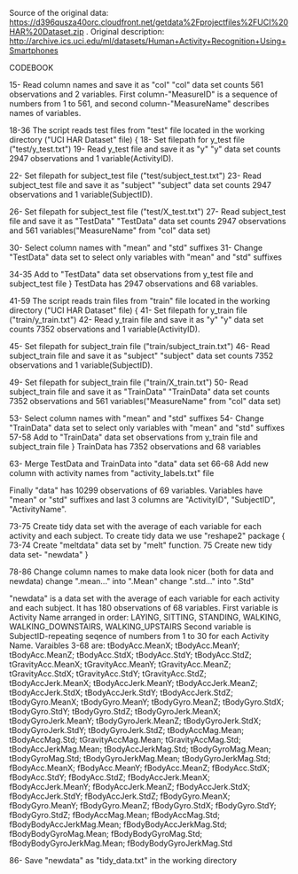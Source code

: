 Source of the original data: 
https://d396qusza40orc.cloudfront.net/getdata%2Fprojectfiles%2FUCI%20HAR%20Dataset.zip . 
Original description: http://archive.ics.uci.edu/ml/datasets/Human+Activity+Recognition+Using+Smartphones

CODEBOOK

15- Read column names and save it as "col"
"col" data set counts 561 observations and 2 variables. First column-"MeasureID" is a sequence of numbers from 1 to 561, and second column-"MeasureName" describes names of variables.

18-36 The script reads test files from "test" file located in the working directory ("UCI HAR Dataset" file)
{
18- Set filepath for y_test file ("test/y_test.txt")
19- Read y_test file and save it as "y"
"y" data set counts 2947 observations and 1 variable(ActivityID).

22- Set filepath for subject_test file ("test/subject_test.txt")
23- Read subject_test file and save it as "subject"
"subject" data set counts 2947 observations and 1 variable(SubjectID).

26- Set filepath for subject_test file ("test/X_test.txt")
27- Read subject_test file and save it as "TestData"
"TestData" data set counts  2947 observations and 561 variables("MeasureName" from "col" data set)

30- Select column names with "mean" and "std" suffixes
31- Change "TestData" data set to select only variables with "mean" and "std" suffixes

34-35 Add to "TestData" data set observations from y_test file and subject_test file 
}
TestData has 2947 observations and 68 variables.


41-59 The script reads train files from "train" file located in the working directory ("UCI HAR Dataset" file)
{
41- Set filepath for y_train file ("train/y_train.txt")
42- Read y_train file and save it as "y"
"y" data set counts 7352 observations and 1 variable(ActivityID).

45- Set filepath for subject_train file ("train/subject_train.txt")
46- Read subject_train file and save it as "subject"
"subject" data set counts 7352 observations and 1 variable(SubjectID).

49- Set filepath for subject_train file ("train/X_train.txt")
50- Read subject_train file and save it as "TrainData"
"TrainData" data set counts  7352 observations and 561 variables("MeasureName" from "col" data set)

53- Select column names with "mean" and "std" suffixes
54- Change "TrainData" data set to select only variables with "mean" and "std" suffixes
57-58 Add to "TrainData" data set observations from y_train file and subject_train file 
}
TrainData has 7352 observations and 68 variables


63- Merge TestData and TrainData into "data" data set
66-68 Add new column with activity names from "activity_labels.txt" file

Finally "data" has 10299 observations of 69 variables. Variables have "mean" or "std" suffixes and last 3 columns are "ActivityID", "SubjectID", "ActivityName".


73-75 Create tidy data set with the average of each variable for each activity and each subject.
To create tidy data we use "reshape2" package
{
73-74 Create "meltdata" data set by "melt" function. 
75 Create new tidy data set- "newdata"
}

78-86 Change column names to make data look nicer (both for data and newdata)
change ".mean..." into ".Mean"
change ".std..." into ".Std"

"newdata" is a data set with the average of each variable for each activity and each subject. It has 180 observations of 68 variables. 
First variable is Activity Name arranged in order: LAYING, SITTING, STANDING, WALKING, WALKING_DOWNSTAIRS, WALKING_UPSTAIRS
Second variable is SubjectID-repeating seqence of numbers from 1 to 30 for each Activity Name.
Varaibles 3-68 are: 
tBodyAcc.MeanX; tBodyAcc.MeanY; tBodyAcc.MeanZ; tBodyAcc.StdX; tBodyAcc.StdY; tBodyAcc.StdZ; tGravityAcc.MeanX; tGravityAcc.MeanY; tGravityAcc.MeanZ; tGravityAcc.StdX; tGravityAcc.StdY; tGravityAcc.StdZ; tBodyAccJerk.MeanX; tBodyAccJerk.MeanY; tBodyAccJerk.MeanZ; tBodyAccJerk.StdX; tBodyAccJerk.StdY; tBodyAccJerk.StdZ; tBodyGyro.MeanX; tBodyGyro.MeanY; tBodyGyro.MeanZ; tBodyGyro.StdX; tBodyGyro.StdY; tBodyGyro.StdZ; tBodyGyroJerk.MeanX; tBodyGyroJerk.MeanY; tBodyGyroJerk.MeanZ; tBodyGyroJerk.StdX; tBodyGyroJerk.StdY; tBodyGyroJerk.StdZ; tBodyAccMag.Mean; tBodyAccMag.Std; tGravityAccMag.Mean; tGravityAccMag.Std; tBodyAccJerkMag.Mean; tBodyAccJerkMag.Std; tBodyGyroMag.Mean; tBodyGyroMag.Std; tBodyGyroJerkMag.Mean; tBodyGyroJerkMag.Std; fBodyAcc.MeanX; fBodyAcc.MeanY; fBodyAcc.MeanZ; fBodyAcc.StdX; fBodyAcc.StdY; fBodyAcc.StdZ; fBodyAccJerk.MeanX; fBodyAccJerk.MeanY; fBodyAccJerk.MeanZ; fBodyAccJerk.StdX; fBodyAccJerk.StdY; fBodyAccJerk.StdZ; fBodyGyro.MeanX; fBodyGyro.MeanY; fBodyGyro.MeanZ; fBodyGyro.StdX; fBodyGyro.StdY; fBodyGyro.StdZ; fBodyAccMag.Mean; fBodyAccMag.Std; fBodyBodyAccJerkMag.Mean; fBodyBodyAccJerkMag.Std; fBodyBodyGyroMag.Mean; fBodyBodyGyroMag.Std; fBodyBodyGyroJerkMag.Mean; fBodyBodyGyroJerkMag.Std

86- Save "newdata" as "tidy_data.txt" in the working directory
